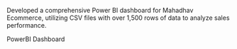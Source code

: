 Developed a comprehensive Power BI dashboard for Mahadhav Ecommerce, utilizing CSV files with over 1,500 rows of data to analyze sales performance.


PowerBI Dashboard

